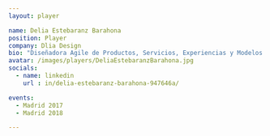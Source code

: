 ```yaml
---
layout: player

name: Delia Estebaranz Barahona
position: Player
company: Dlia Design
bio: "Diseñadora Agile de Productos, Servicios, Experiencias y Modelos de Negocio | Formadora"
avatar: /images/players/DeliaEstebaranzBarahona.jpg
socials:
  - name: linkedin
    url : in/delia-estebaranz-barahona-947646a/

events:
  - Madrid 2017
  - Madrid 2018

---
```

